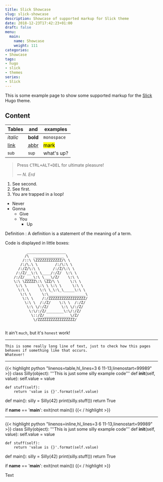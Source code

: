 ```yaml
---
title: Slick Showcase
slug: slick-showcase
description: Showcase of supported markup for Slick theme
date: 2018-12-23T17:42:23+01:00
draft: false
menu:
  main:
    name: Showcase
    weight: 111
categories:
- Showcase
tags:
- hugo
- slick
- themes
series:
- Slick
---
```


This is some example page to show some supported markup for the
[Slick](https://github.com/spookey/slick) Hugo theme.
<!--more-->

## Content

| Tables         | and                                    | examples          |
| -------------- | -------------------------------------- | ----------------- |
| *italic*       | **bold**                               | `monospace`       |
| [link](#)      | <abbr title="Abbreviation">abbr</abbr> | <mark>mark</mark> |
| <sub>sub</sub> | <sup>sup</sup>                         | what's up?        |

<blockquote>
    <p>
        Press <kbd><kbd>CTRL</kbd>+<kbd>ALT</kbd>+<kbd>DEL</kbd></kbd> for
        ultimate pleasure!
    </p>
    <footer>— <cite>N. Erd</cite></footer>
</blockquote>


1. See second.
2. See first.
3. You are trapped in a loop!

* Never
* Gonna
    * Give
    * You
        * Up

Definition
: A definition is a statement of the meaning of a term.


Code is displayed in little boxes:

```text
          __________________
         /\  ______________ \
        /::\ \ZZZZZZZZZZZZ/\ \
       /:/\.\ \        /:/\:\ \
      /:/Z/\:\ \      /:/Z/\:\ \
     /:/Z/__\:\ \____/:/Z/  \:\ \
    /:/Z/____\:\ \___\/Z/    \:\ \
    \:\ \ZZZZZ\:\ \ZZ/\ \     \:\ \
     \:\ \     \:\ \ \:\ \     \:\ \
      \:\ \     \:\ \_\:\_\_____\:\ \
       \:\ \     \:\_________________\
        \:\ \    /:/ZZZZZZZZZZZZZZZZZ/
         \:\ \  /:/Z/    \:\ \  /:/Z/
          \:\ \/:/Z/      \:\ \/:/Z/
           \:\/:/Z/________\:\/:/Z/
            \::/Z/____________\/Z/
             \/ZZZZZZZZZZZZZZZZZ/
 
```


It ain't ``much``, but it's ``honest`` work!

---

```text
This is some really long line of text, just to check how this pages behaves if something like that occurs.
Whatever!
```

---

{{< highlight python "linenos=table,hl_lines=3 6 11-13,linenostart=99989" >}}
class Silly(object):
    '''This is just some silly example code'''
    def __init__(self, value):
        self.value = value

    def stuff(self):
        return 'value is {}'.format(self.value)


def main():
    silly = Silly(42)
    print(silly.stuff())
    return True


if __name__ == '__main__':
    exit(not main())
{{< / highlight >}}

---

{{< highlight python "linenos=inline,hl_lines=3 6 11-13,linenostart=99989" >}}
class Silly(object):
    '''This is just some silly example code'''
    def __init__(self, value):
        self.value = value

    def stuff(self):
        return 'value is {}'.format(self.value)


def main():
    silly = Silly(42)
    print(silly.stuff())
    return True


if __name__ == '__main__':
    exit(not main())
{{< / highlight >}}

Text
